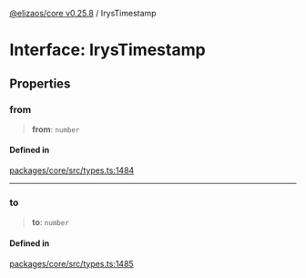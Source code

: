[@elizaos/core v0.25.8](../index.md) / IrysTimestamp

# Interface: IrysTimestamp

## Properties

### from

> **from**: `number`

#### Defined in

[packages/core/src/types.ts:1484](https://github.com/elizaOS/eliza/blob/main/packages/core/src/types.ts#L1484)

***

### to

> **to**: `number`

#### Defined in

[packages/core/src/types.ts:1485](https://github.com/elizaOS/eliza/blob/main/packages/core/src/types.ts#L1485)
